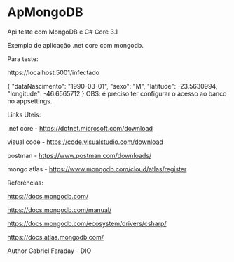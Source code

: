 # ApMongoDB
Api teste com MongoDB e C# Core 3.1

Exemplo de aplicação .net core com mongodb.

Para teste:

https://localhost:5001/infectado

{
	"dataNascimento": "1990-03-01",
	"sexo": "M",
	"latitude": -23.5630994,
	"longitude": -46.6565712
}
OBS: é preciso ter configurar o acesso ao banco no appsettings.

Links Uteis:

.net core - https://dotnet.microsoft.com/download

visual code - https://code.visualstudio.com/download

postman - https://www.postman.com/downloads/

mongo atlas - https://www.mongodb.com/cloud/atlas/register

Referências:

https://docs.mongodb.com/

https://docs.mongodb.com/manual/

https://docs.mongodb.com/ecosystem/drivers/csharp/

https://docs.atlas.mongodb.com/

Author Gabriel Faraday - DIO
